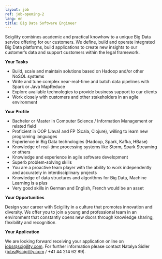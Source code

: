```yaml
---
layout: job
ref: job-opening-2
lang: en
title: Big Data Software Engineer
---
```


Scigility combines academic and practical knowhow to a unique Big Data service offering for our customers. We define, build and operate integrated Big Data platforms, build applications to create new insights to our customer’s data and support customers within the legal framework.

<b>Your Tasks</b>

* Build, scale and maintain solutions based on Hadoop and/or other NoSQL systems
* Write and tune complex near-real-time and batch data pipelines with Spark or Java MapReduce
* Explore available technologies to provide business support to our clients
* Work closely with customers and other stakeholders in an agile environment

<b>Your Profile</b>

* Bachelor or Master in Computer Science / Information Management or related field
* Proficient in OOP (Java) and FP (Scala, Clojure), willing to learn new programing languages
* Experience in Big Data technologies (Hadoop, Spark, Kafka, HBase)
* Knowledge of real-time processing systems like Storm, Spark Streaming or others
* Knowledge and experience in agile software development
* Superb problem-solving skills
* You are a proactive team player with the ability to work independently and accurately in interdisciplinary projects
* Knowledge of data structures and algorithms for Big Data, Machine Learning is a plus
* Very good skills in German and English, French would be an asset

<b>Your Opportunities</b>

Design your career with Scigility in a culture that promotes innovation and diversity. We offer you to join a young and professional team in an environment that constantly opens new doors through knowledge sharing, flexibility and recognition.

<b>Your Application</b>

We are looking forward receiving your application online on jobs@scigility.com. For further information please contact Natalya Sidler (jobs@scigility.com / +41 44 214 62 89).